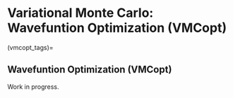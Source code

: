 # Variational Monte Carlo: Wavefuntion Optimization (VMCopt)

(vmcopt_tags)=

## Wavefuntion Optimization (VMCopt)

Work in progress.
